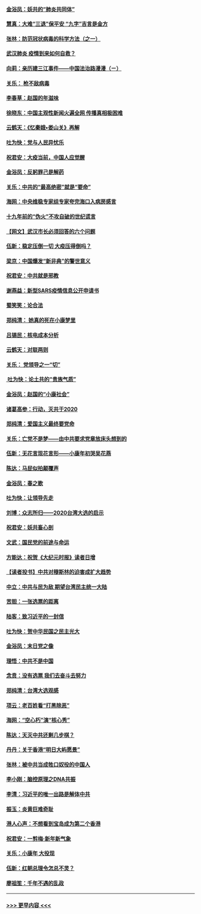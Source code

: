 #### [金浴凤：妖共的“肺炎共同体”](../pages/nsc993/n11829448.md?t=01292255) 
#### [慧真：大难“三退”保平安 “九字”吉言是金方](../pages/nsc993/n11829501.md?t=01292255) 
#### [张林：防范冠状病毒的科学方法（之一）](../pages/nsc993/n11828618.md?t=01292255) 
#### [武汉肺炎 疫情到来如何自救？](../pages/nsc993/n11827632.md?t=01292255) 
#### [向莉：亲历建三江事件——中国法治路漫漫（ㄧ）](../pages/nsc993/n11827190.md?t=01292255) 
#### [关乐： 枪不敌病毒](../pages/nsc993/n11826746.md?t=01292255) 
#### [李春草：赵国的年滋味](../pages/nsc993/n11826321.md?t=01292255) 
#### [徐晓东：中国主观性新闻火遍全网 传播真相极困难](../pages/nsc993/n11826508.md?t=01292255) 
#### [云鹤天：《忆秦娥▪娄山关》再解](../pages/nsc993/n11824682.md?t=01292255) 
#### [吐为快：党与人民异忧乐](../pages/nsc993/n11824660.md?t=01292255) 
#### [祝君安：大疫当前，中国人应觉醒](../pages/nsc993/n11821946.md?t=01292255) 
#### [金浴凤：反躬罪己是解药](../pages/nsc993/n11820280.md?t=01292255) 
#### [关乐：中共的“最高绝密”就是“要命”](../pages/nsc993/n11816946.md?t=01292255) 
#### [海网：中央维稳专家组专家夸完海口入病房感言](../pages/nsc993/n11815138.md?t=01292255) 
#### [十九年前的“伪火”不攻自破的世纪谎言](../pages/nsc993/n11813238.md?t=01292255) 
#### [【网文】武汉市长必须回答的六个问题](../pages/nsc993/n11813848.md?t=01292255) 
#### [伍新：稳定压倒一切 大疫压得倒吗？](../pages/nsc993/n11812634.md?t=01292255) 
#### [梁京：中国爆发“新非典”的警世意义](../pages/nsc993/n11812554.md?t=01292255) 
#### [祝君安：中共就是邪教](../pages/nsc993/n11812431.md?t=01292255) 
#### [谢燕益：新型SARS疫情信息公开申请书](../pages/nsc993/n11808840.md?t=01292255) 
#### [蜀笑笑：论合法](../pages/nsc993/n11808064.md?t=01292255) 
#### [郑纯清： 她真的死在小康梦里](../pages/nsc993/n11806623.md?t=01292255) 
#### [吕锡民：核电成本分析](../pages/nsc993/n11806284.md?t=01292255) 
#### [云鹤天：对联两则](../pages/nsc993/n11805957.md?t=01292255) 
#### [关乐： 党领导之一“切”](../pages/nsc993/n11804505.md?t=01292255) 
#### [ 吐为快：论土共的“贵族气质”](../pages/nsc993/n11804490.md?t=01292255) 
#### [金浴凤：赵国的“小康社会”](../pages/nsc993/n11804452.md?t=01292255) 
#### [诸葛高参：行动，灭共于2020](../pages/nsc993/n11804120.md?t=01292255) 
#### [郑纯清：爱国主义最终要党命](../pages/nsc993/n11802197.md?t=01292255) 
#### [关乐：亡党不是梦——由中共要求党章放床头想到的](../pages/nsc993/n11802156.md?t=01292255) 
#### [伍新：无花言现花言形——小康年初哭吴花燕](../pages/nsc993/n11800044.md?t=01292255) 
#### [陈达：马屁似拍颠覆声](../pages/nsc993/n11800010.md?t=01292255) 
#### [金浴凤：春之歌](../pages/nsc993/n11797687.md?t=01292255) 
#### [吐为快：让领导先走](../pages/nsc993/n11797512.md?t=01292255) 
#### [刘博：众志所归——2020台湾大选的启示](../pages/nsc993/n11796878.md?t=01292255) 
#### [祝君安：妖共畜心剖](../pages/nsc993/n11794273.md?t=01292255) 
#### [文武：国民党的前途与命运](../pages/nsc993/n11794198.md?t=01292255) 
#### [方能达：祝贺《大纪元时报》读者日增](../pages/nsc993/n11793807.md?t=01292255) 
#### [【读者投书】中共对穆斯林的迫害成扩大趋势](../pages/nsc993/n11791371.md?t=01292255) 
#### [中立：中共与民为敌 期望台湾民主统一大陆](../pages/nsc993/n11790392.md?t=01292255) 
#### [苦胆：一张选票的距离](../pages/nsc993/n11788914.md?t=01292255) 
#### [陆客：致习近平的一封信](../pages/nsc993/n11788867.md?t=01292255) 
#### [吐为快：贺中华民国之民主光大](../pages/nsc993/n11788618.md?t=01292255) 
#### [金浴凤：末日党之像](../pages/nsc993/n11787475.md?t=01292255) 
#### [理悟：中共不是中国](../pages/nsc993/n11787463.md?t=01292255) 
#### [念贲：没有选票  我们去奋斗去努力](../pages/nsc993/n11787398.md?t=01292255) 
#### [郑纯清：台湾大选观感](../pages/nsc993/n11786210.md?t=01292255) 
#### [项云：老百姓看“打黑除恶”](../pages/nsc993/n11785398.md?t=01292255) 
#### [海网：“空心朽”演“核心秀”](../pages/nsc993/n11783874.md?t=01292255) 
#### [陈达：天灭中共还剩几步棋？](../pages/nsc993/n11783719.md?t=01292255) 
#### [丹丹：关于香港“明日大屿愿景”](../pages/nsc993/n11783273.md?t=01292255) 
#### [张林：被中共当成牲口奴役的中国人](../pages/nsc993/n11782397.md?t=01292255) 
#### [李小刚：脑控原理之DNA共振](../pages/nsc993/n11780962.md?t=01292255) 
#### [李清：习近平的唯一出路是解体中共](../pages/nsc993/n11780866.md?t=01292255) 
#### [振玉：炎黄巨难奇耻](../pages/nsc993/n11779632.md?t=01292255) 
#### [港人心声：不想看到宝岛成为第二个香港](../pages/nsc993/n11778817.md?t=01292255) 
#### [祝君安：一剪梅‧新年新气象](../pages/nsc993/n11776340.md?t=01292255) 
#### [关乐：小康年 大役现](../pages/nsc993/n11774213.md?t=01292255) 
#### [伍新：红朝总理令怎总不灵？](../pages/nsc993/n11770813.md?t=01292255) 
#### [廖祖笙：千年不遇的乱政](../pages/nsc993/n11770373.md?t=01292255) 

----
#### [ >>> 更早内容 <<< ](../indexes/nsc993-earlier.md)
